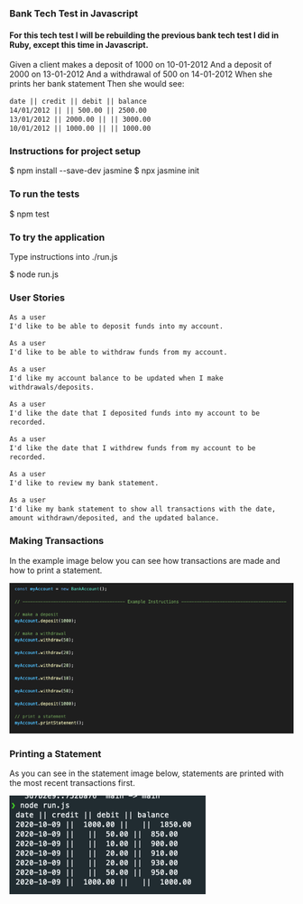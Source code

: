 ### Bank Tech Test in Javascript

#### For this tech test I will be rebuilding the previous bank tech test I did in Ruby, except this time in Javascript.

Given a client makes a deposit of 1000 on 10-01-2012
And a deposit of 2000 on 13-01-2012
And a withdrawal of 500 on 14-01-2012
When she prints her bank statement
Then she would see:

```
date || credit || debit || balance
14/01/2012 || || 500.00 || 2500.00
13/01/2012 || 2000.00 || || 3000.00
10/01/2012 || 1000.00 || || 1000.00
```

### Instructions for project setup

$ npm install --save-dev jasmine
$ npx jasmine init

### To run the tests

$ npm test

### To try the application

Type instructions into ./run.js

$ node run.js

### User Stories

```
As a user 
I'd like to be able to deposit funds into my account.
```
```
As a user 
I'd like to be able to withdraw funds from my account.
```
```
As a user 
I'd like my account balance to be updated when I make withdrawals/deposits. 
```
```
As a user 
I'd like the date that I deposited funds into my account to be recorded.
```
```
As a user 
I'd like the date that I withdrew funds from my account to be recorded. 
```
```
As a user 
I'd like to review my bank statement. 
```
```
As a user 
I'd like my bank statement to show all transactions with the date, 
amount withdrawn/deposited, and the updated balance. 
```

### Making Transactions

In the example image below you can see how transactions
are made and how to print a statement.

![image 1](./images/example.png)

### Printing a Statement

As you can see in the statement image below, statements are
printed with the most recent transactions first.

![image 2](./images/statement.png)